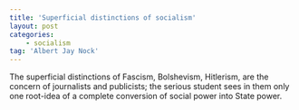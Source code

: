 ```yaml
---
title: 'Superficial distinctions of socialism'
layout: post
categories:
    - socialism
tag: 'Albert Jay Nock'
---
```


The superficial distinctions of Fascism, Bolshevism, Hitlerism, are the concern of journalists and publicists; the serious student sees in them only one root-idea of a complete conversion of social power into State power.